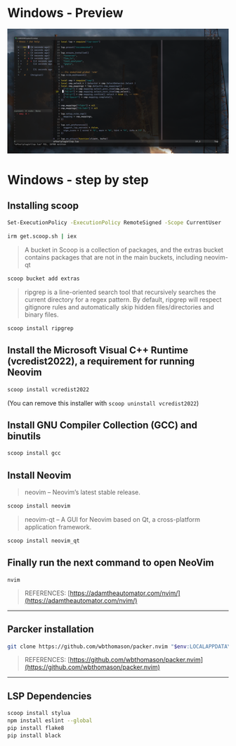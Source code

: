 # Windows - Preview
![screenshot sample](./../../../.assets/sample.png)

# Windows - step by step

## Installing scoop
```bash
Set-ExecutionPolicy -ExecutionPolicy RemoteSigned -Scope CurrentUser
```
```bash
irm get.scoop.sh | iex
```
> A bucket in Scoop is a collection of packages, and the extras bucket contains packages that are not in the main buckets, including neovim-qt
```bash
scoop bucket add extras
```
> ripgrep is a line-oriented search tool that recursively searches the current directory for a regex pattern. By default, ripgrep will respect gitignore rules and automatically skip hidden files/directories and binary files.
```bash
scoop install ripgrep
```

## Install the Microsoft Visual C++ Runtime (vcredist2022), a requirement for running Neovim
```bash
scoop install vcredist2022
```
(You can remove this installer with `scoop uninstall vcredist2022`)

## Install GNU Compiler Collection (GCC) and binutils
```bash
scoop install gcc
```

## Install Neovim
> neovim – Neovim’s latest stable release.
```bash
scoop install neovim
```
> neovim-qt – A GUI for Neovim based on Qt, a cross-platform application framework.
```bash
scoop install neovim_qt
```

## Finally run the next command to open NeoVim
```bahs
nvim
```

> REFERENCES: [https://adamtheautomator.com/nvim/](https://adamtheautomator.com/nvim/)
---------------------------------------------------

## Parcker installation
```bash
git clone https://github.com/wbthomason/packer.nvim "$env:LOCALAPPDATA\nvim-data\site\pack\packer\start\packer.nvim"
```

> REFERENCES: [https://github.com/wbthomason/packer.nvim](https://github.com/wbthomason/packer.nvim)
---------------------------------------------------

## LSP Dependencies

```bash
scoop install stylua
npm install eslint --global
pip install flake8
pip install black
```
